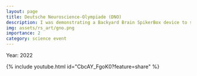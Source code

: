```yaml
---
layout: page
title: Deutsche Neuroscience-Olympiade (DNO)
description: I was demonstrating a Backyard Brain SpikerBox device to show about 40 very talented future neuroscientists/neurosurgeons how to record action potentials. This was super fun and I learned so much from those very talented stars!
img: assets/rs_art/gno.png
importance: 2
category: science event
---
```


Year: 2022

{% include youtube.html id="CbcAY_FgoK0?feature=share" %}